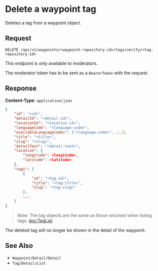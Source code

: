 # Delete a waypoint tag

Deletes a tag from a waypoint object.

## Request

    DELETE /api/v1/waypoints/<waypoint-repository-id>/tags/verify/<tag-repository-id>

This endpoint is only available to moderators.

The moderator token has to be sent as a `BearerToken` with the request.

## Response

**Content-Type**: `application/json`

```json
{
    "id": "<id>",
    "detailId": "<detail-id>",
    "locationId": "<location-id>",
    "languageCode": "<language-code>",
    "availableLanguageCodes": ["<language-code>", ...],
    "title": "<title>",
    "slug": "<slug>",
    "detailText": "<detail-text>",
    "location": {
        "longitude": <longitude>,
        "latitude": <latitude>
    },
    "tags": [
        {
            "id": "<tag-id>",
            "title": "<tag-title>",
            "slug": "<tag-slug>"
        },
        ...
    ]
}
```

> Note: The tag objects are the same as those returned when listing tags: <doc:TagList>.

The deleted tag will no longer be shown in the detail of the waypoint.

## See Also

* ``Waypoint/Detail/Detail``
* ``Tag/Detail/List``

